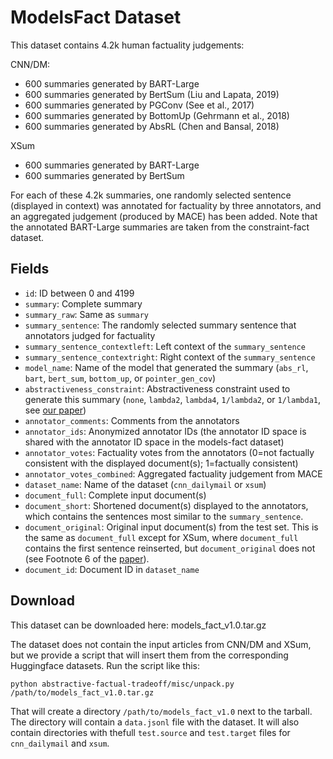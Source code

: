 # ModelsFact Dataset

This dataset contains 4.2k human factuality judgements:

CNN/DM:
 * 600 summaries generated by BART-Large
 * 600 summaries generated by BertSum (Liu and Lapata, 2019)
 * 600 summaries generated by PGConv (See et al., 2017)
 * 600 summaries generated by BottomUp (Gehrmann et al., 2018)
 * 600 summaries generated by AbsRL (Chen and Bansal, 2018)

XSum
 * 600 summaries generated by BART-Large
 * 600 summaries generated by BertSum

For each of these 4.2k summaries, one randomly selected sentence (displayed in context) was annotated for factuality by three annotators, and an aggregated judgement (produced by MACE) has been added. Note that the annotated BART-Large summaries are taken from the constraint-fact dataset.

## Fields

* `id`: ID between 0 and 4199
* `summary`: Complete summary
* `summary_raw`: Same as `summary`
* `summary_sentence`: The randomly selected summary sentence that annotators judged for factuality
* `summary_sentence_contextleft`: Left context of the `summary_sentence`
* `summary_sentence_contextright`: Right context of the `summary_sentence`
* `model_name`: Name of the model that generated the summary (`abs_rl`, `bart`, `bert_sum`, `bottom_up`, or `pointer_gen_cov`)
* `abstractiveness_constraint`: Abstractiveness constraint used to generate this summary (`none`, `lambda2`, `lambda4`, `1/lambda2`, or `1/lambda1`, see [our paper](https://arxiv.org/abs/2108.02859))
* `annotator_comments`: Comments from the annotators
* `annotator_ids`: Anonymized annotator IDs (the annotator ID space is shared with the annotator ID space in the models-fact dataset)
* `annotator_votes`: Factuality votes from the annotators (0=not factually consistent with the displayed document(s); 1=factually consistent)
* `annotator_votes_combined`: Aggregated factuality judgement from MACE
* `dataset_name`: Name of the dataset (`cnn_dailymail` or `xsum`)
* `document_full`: Complete input document(s) 
* `document_short`: Shortened document(s) displayed to the annotators, which contains the sentences most similar to the `summary_sentence`.
* `document_original`: Original input document(s) from the test set. This is the same as `document_full` except for XSum, where `document_full` contains the first sentence reinserted, but `document_original` does not (see Footnote 6 of the <a href="https://arxiv.org/abs/2108.02859">paper</a>).
* `document_id`: Document ID in `dataset_name`

## Download

This dataset can be downloaded here: <a
hfref="https://d1f9rvlwrb54wt.cloudfront.net/abstractive-factual-tradeoff/data/models_fact_v1.0.tar.gz">models_fact_v1.0.tar.gz</a>

The dataset does not contain the input articles from CNN/DM and XSum, but we provide a script that will insert them from the corresponding Huggingface datasets. Run the script like this:

    python abstractive-factual-tradeoff/misc/unpack.py /path/to/models_fact_v1.0.tar.gz

That will create a directory `/path/to/models_fact_v1.0` next to the tarball. The directory will contain a `data.jsonl` file with the dataset. It will also contain directories with thefull `test.source` and `test.target` files for `cnn_dailymail` and `xsum`.
